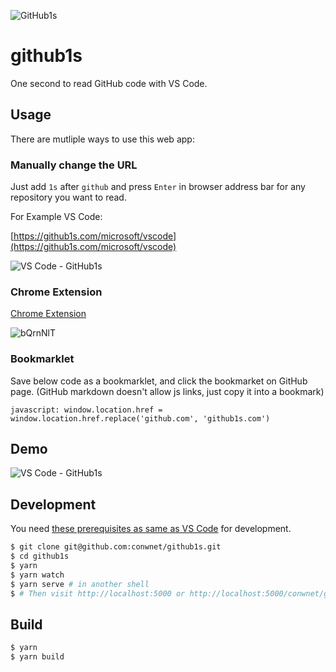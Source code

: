 ![GitHub1s](https://raw.githubusercontent.com/conwnet/github1s/master/resources/images/logo.png)
# github1s

One second to read GitHub code with VS Code.

## Usage

There are mutliple ways to use this web app:

### Manually change the URL

Just add `1s` after `github` and press `Enter` in browser address bar for any repository you want to read.

For Example VS Code:

[https://github1s.com/microsoft/vscode](https://github1s.com/microsoft/vscode)

![VS Code - GitHub1s](https://raw.githubusercontent.com/conwnet/github1s/master/resources/images/vs-code-github1s.png)

### Chrome Extension

[Chrome Extension](https://chrome.google.com/webstore/detail/github1s/lodjfmkfbfkpdhnhkcdcoonghhghbkhe/)

![bQrnNlT](https://i.imgur.com/bQrnNlT.gif)

### Bookmarklet

Save below code as a bookmarklet, and click the bookmarket on GitHub page. (GitHub markdown doesn't allow js links, just copy it into a bookmark)

```
javascript: window.location.href = window.location.href.replace('github.com', 'github1s.com')
```


## Demo

![VS Code - GitHub1s](https://raw.githubusercontent.com/conwnet/github1s/master/resources/images/demo.png)

## Development

You need [these prerequisites as same as VS Code](https://github.com/microsoft/vscode/wiki/How-to-Contribute#prerequisites) for development.

```bash
$ git clone git@github.com:conwnet/github1s.git
$ cd github1s
$ yarn
$ yarn watch
$ yarn serve # in another shell
$ # Then visit http://localhost:5000 or http://localhost:5000/conwnet/github1s once the build is completed.
```

## Build

```bash
$ yarn
$ yarn build
```

